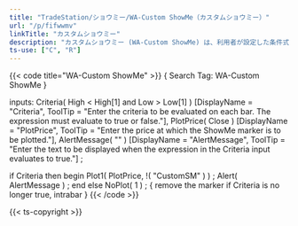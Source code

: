 ```yaml
---
title: "TradeStation/ショウミー/WA-Custom ShowMe（カスタムショウミー）"
url: "/p/fifwwmv"
linkTitle: "カスタムショウミー"
description: "カスタムショウミー (WA-Custom ShowMe) は、利用者が設定した条件式に合致した場合に描画します。"
ts-use: ["C", "R"]
---
```


{{< code title="WA-Custom ShowMe" >}}
{ Search Tag: WA-Custom ShowMe }

inputs:
    Criteria( High < High[1] and Low > Low[1] ) [DisplayName = "Criteria", ToolTip =
     "Enter the criteria to be evaluated on each bar.  The expression must evaluate to true or false."],
    PlotPrice( Close ) [DisplayName = "PlotPrice", ToolTip =
     "Enter the price at which the ShowMe marker is to be plotted."],
    AlertMessage( "" ) [DisplayName = "AlertMessage", ToolTip =
     "Enter the text to be displayed when the expression in the Criteria input evaluates to true."] ;

if Criteria then
    begin
    Plot1( PlotPrice, !( "CustomSM" ) ) ;
    Alert( AlertMessage ) ;
    end
else
    NoPlot( 1 ) ; { remove the marker if Criteria is no longer true, intrabar }
{{< /code >}}

{{< ts-copyright >}}

